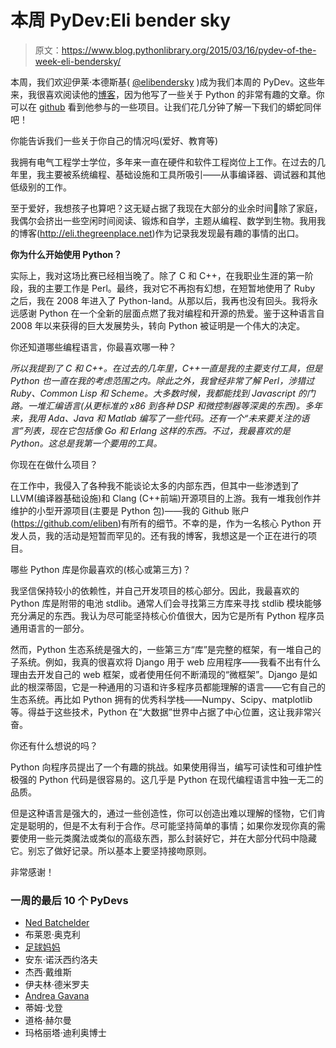 # 本周 PyDev:Eli bender sky

> 原文：<https://www.blog.pythonlibrary.org/2015/03/16/pydev-of-the-week-eli-bendersky/>

本周，我们欢迎伊莱·本德斯基( [@elibendersky](https://twitter.com/elibendersky) )成为我们本周的 PyDev。这些年来，我很喜欢阅读他的[博客](http://eli.thegreenplace.net/tag/python)，因为他写了一些关于 Python 的非常有趣的文章。你可以在 [github](https://github.com/eliben) 看到他参与的一些项目。让我们花几分钟了解一下我们的蟒蛇同伴吧！

你能告诉我们一些关于你自己的情况吗(爱好、教育等)

我拥有电气工程学士学位，多年来一直在硬件和软件工程岗位上工作。在过去的几年里，我主要被系统编程、基础设施和工具所吸引——从事编译器、调试器和其他低级别的工作。

至于爱好，我想孩子也算吧？这无疑占据了我现在大部分的业余时间🙂除了家庭，我偶尔会挤出一些空闲时间阅读、锻炼和自学，主题从编程、数学到生物。我用我的博客(http://eli.thegreenplace.net)作为记录我发现最有趣的事情的出口。

**你为什么开始使用 Python？**

实际上，我对这场比赛已经相当晚了。除了 C 和 C++，在我职业生涯的第一阶段，我的主要工作是 Perl。最终，我对它不再抱有幻想，在短暂地使用了 Ruby 之后，我在 2008 年进入了 Python-land。从那以后，我再也没有回头。我将永远感谢 Python 在一个全新的层面点燃了我对编程和开源的热爱。鉴于这种语言自 2008 年以来获得的巨大发展势头，转向 Python 被证明是一个伟大的决定。

你还知道哪些编程语言，你最喜欢哪一种？

*所以我提到了 C 和 C++。在过去的几年里，C++一直是我的主要支付工具，但是 Python 也一直在我的考虑范围之内。除此之外，我曾经非常了解 Perl，涉猎过 Ruby、Common Lisp 和 Scheme。大多数时候，我都能找到 Javascript 的门路。一堆汇编语言(从更标准的 x86 到各种 DSP 和微控制器等深奥的东西)。多年来，我用 Ada、Java 和 Matlab 编写了一些代码。还有一个“未来要关注的语言”列表，现在它包括像 Go 和 Erlang 这样的东西。不过，我最喜欢的是 Python。这总是我第一个要用的工具。* 

你现在在做什么项目？

在工作中，我侵入了各种我不能谈论太多的内部东西，但其中一些渗透到了 LLVM(编译器基础设施)和 Clang (C++前端)开源项目的上游。我有一堆我创作并维护的小型开源项目(主要是 Python 包)——我的 Github 账户(https://github.com/eliben)有所有的细节。不幸的是，作为一名核心 Python 开发人员，我的活动是短暂而罕见的。还有我的博客，我想这是一个正在进行的项目。

哪些 Python 库是你最喜欢的(核心或第三方)？

我坚信保持较小的依赖性，并自己开发项目的核心部分。因此，我最喜欢的 Python 库是附带的电池 stdlib。通常人们会寻找第三方库来寻找 stdlib 模块能够充分满足的东西。我认为尽可能坚持核心价值很大，因为它是所有 Python 程序员通用语言的一部分。

然而，Python 生态系统是强大的，一些第三方“库”是完整的框架，有一堆自己的子系统。例如，我真的很喜欢将 Django 用于 web 应用程序——我看不出有什么理由去开发自己的 web 框架，或者使用任何不断涌现的“微框架”。Django 是如此的根深蒂固，它是一种通用的习语和许多程序员都能理解的语言——它有自己的生态系统。再比如 Python 拥有的优秀科学栈——Numpy、Scipy、matplotlib 等。得益于这些技术，Python 在“大数据”世界中占据了中心位置，这让我非常兴奋。

你还有什么想说的吗？

Python 向程序员提出了一个有趣的挑战。如果使用得当，编写可读性和可维护性极强的 Python 代码是很容易的。这几乎是 Python 在现代编程语言中独一无二的品质。

但是这种语言是强大的，通过一些创造性，你可以创造出难以理解的怪物，它们肯定是聪明的，但是不太有利于合作。尽可能坚持简单的事情；如果你发现你真的需要使用一些元类魔法或类似的高级东西，那么封装好它，并在大部分代码中隐藏它。别忘了做好记录。所以基本上要坚持接吻原则。

非常感谢！

### 一周的最后 10 个 PyDevs

*   [Ned Batchelder](https://www.blog.pythonlibrary.org/2015/03/09/pydev-of-the-week-ned-batchelder/)
*   布莱恩·奥克利
*   [足球妈妈](https://www.blog.pythonlibrary.org/2015/02/23/pydev-of-the-week-maciej-fijalkowski/)
*   安东·诺沃西约洛夫
*   杰西·戴维斯
*   伊夫林·德米罗夫
*   [Andrea Gavana](https://www.blog.pythonlibrary.org/2015/01/26/pydev-of-the-week-andrea-gavana/)
*   蒂姆·戈登
*   道格·赫尔曼
*   玛格丽塔·迪利奥博士